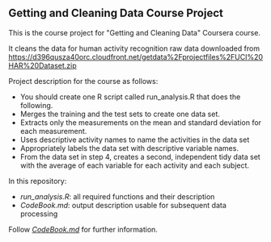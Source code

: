 Getting and Cleaning Data Course Project
----------------------------------------

This is the course project for "Getting and Cleaning Data" Coursera course.

It cleans the data for human activity recognition raw data downloaded from
https://d396qusza40orc.cloudfront.net/getdata%2Fprojectfiles%2FUCI%20HAR%20Dataset.zip 

Project description for the course as follows:

* You should create one R script called run_analysis.R that does the following. 
* Merges the training and the test sets to create one data set.
* Extracts only the measurements on the mean and standard deviation for each measurement. 
* Uses descriptive activity names to name the activities in the data set
* Appropriately labels the data set with descriptive variable names. 
* From the data set in step 4, creates a second, independent tidy data set with the average of each variable for each activity and each subject.

In this repository:

* *run_analysis.R*: all required functions and their description
* *CodeBook.md*: output description usable for subsequent data processing

Follow [*CodeBook.md*](CodeBook.md) for further information.
